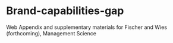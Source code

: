 # Brand-capabilities-gap
Web Appendix and supplementary materials for Fischer and Wies (forthcoming), Management Science
